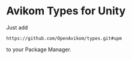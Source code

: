 # Avikom Types for Unity

Just add 

```
https://github.com/OpenAvikom/types.git#upm
```

to your Package Manager.